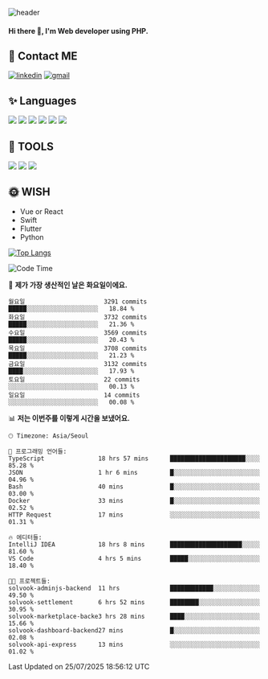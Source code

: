 ![header](https://capsule-render.vercel.app/api?type=waving&color=auto&height=300&section=header&text=Elin&fontSize=90&animation=twinkling)

#### Hi there 👋, I'm <b>Web developer</b> using PHP. ####

<!--
- 🔭 I’m currently working on Uniwill
- 🌱 I’m currently learning Vue or React or Python.
-->

<!---#### I am PHP developer --->

## 💌 Contact ME ###
[<img src='https://img.shields.io/badge/-EunjiKo-%230A66C2?style=flat-square&logo=LinkedIn&logoColor=white' alt='linkedin'>](https://www.linkedin.com/in/https://www.linkedin.com/in/eunji-ko-00a907164//)  [<img src='https://img.shields.io/badge/-einee214%40gmail.com-%23EA4335?style=flat-square&logo=Gmail&logoColor=white' alt='gmail'>](einee214@gmail.com)  


## ✨ Languages
<img src='https://img.shields.io/badge/-PHP-%23777BB4?style=for-the-badge&logo=PHP&logoColor=white'> <img src='https://img.shields.io/badge/-Laravel-%23FF2D20?style=for-the-badge&logo=Laravel&logoColor=white'> <img src='https://img.shields.io/badge/Jquery-%230769AD?style=for-the-badge&logo=Jquery&logoColor=white'> <img src='https://img.shields.io/badge/CSS3-%231572B6?style=for-the-badge&logo=CSS3&logoColor=white'> <img src='https://img.shields.io/badge/Bootstrap-%237952B3?style=for-the-badge&logo=Bootstrap&logoColor=white' > <img src='https://img.shields.io/badge/MySQL-%234479A1?style=for-the-badge&logo=MySQL&logoColor=white' >

## 🌷 TOOLS
<img src='https://img.shields.io/badge/PHPSTORM-%23000000?style=for-the-badge&logo=PhpStorm&logoColor=white' > <img src='https://img.shields.io/badge/GitLab-%23FCA121?style=for-the-badge&logo=GitLab&logoColor=white' > <img src='https://img.shields.io/badge/GitHub-%23181717?style=for-the-badge&logo=GitHub&logoColor=white'>


## 🌞 WISH
- Vue or React
- Swift
- Flutter
- Python


[![Top Langs](https://github-readme-stats.vercel.app/api/top-langs/?username=ein214&layout=compact)](https://github.com/anuraghazra/github-readme-stats)

<!--START_SECTION:waka-->
![Code Time](http://img.shields.io/badge/Code%20Time-4%2C344%20hrs%2053%20mins-blue)

📅 **제가 가장 생산적인 날은 화요일이에요.** 

```text
월요일                      3291 commits        █████░░░░░░░░░░░░░░░░░░░░   18.84 % 
화요일                      3732 commits        █████░░░░░░░░░░░░░░░░░░░░   21.36 % 
수요일                      3569 commits        █████░░░░░░░░░░░░░░░░░░░░   20.43 % 
목요일                      3708 commits        █████░░░░░░░░░░░░░░░░░░░░   21.23 % 
금요일                      3132 commits        ████░░░░░░░░░░░░░░░░░░░░░   17.93 % 
토요일                      22 commits          ░░░░░░░░░░░░░░░░░░░░░░░░░   00.13 % 
일요일                      14 commits          ░░░░░░░░░░░░░░░░░░░░░░░░░   00.08 % 
```


📊 **저는 이번주를 이렇게 시간을 보냈어요.** 

```text
🕑︎ Timezone: Asia/Seoul

💬 프로그래밍 언어들: 
TypeScript               18 hrs 57 mins      █████████████████████░░░░   85.28 % 
JSON                     1 hr 6 mins         █░░░░░░░░░░░░░░░░░░░░░░░░   04.96 % 
Bash                     40 mins             █░░░░░░░░░░░░░░░░░░░░░░░░   03.00 % 
Docker                   33 mins             █░░░░░░░░░░░░░░░░░░░░░░░░   02.52 % 
HTTP Request             17 mins             ░░░░░░░░░░░░░░░░░░░░░░░░░   01.31 % 

🔥 에디터들: 
IntelliJ IDEA            18 hrs 8 mins       ████████████████████░░░░░   81.60 % 
VS Code                  4 hrs 5 mins        █████░░░░░░░░░░░░░░░░░░░░   18.40 % 

🐱‍💻 프로젝트들: 
solvook-adminjs-backend  11 hrs              ████████████░░░░░░░░░░░░░   49.50 % 
solvook-settlement       6 hrs 52 mins       ████████░░░░░░░░░░░░░░░░░   30.95 % 
solvook-marketplace-backe3 hrs 28 mins       ████░░░░░░░░░░░░░░░░░░░░░   15.66 % 
solvook-dashboard-backend27 mins             █░░░░░░░░░░░░░░░░░░░░░░░░   02.08 % 
solvook-api-express      13 mins             ░░░░░░░░░░░░░░░░░░░░░░░░░   01.02 % 
```


 Last Updated on 25/07/2025 18:56:12 UTC
<!--END_SECTION:waka-->

<!---![GitHub stats](https://github-readme-stats.vercel.app/api?username=ein214&show_icons=true&theme=dracula)  --->




